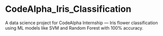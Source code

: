 # CodeAlpha_Iris_Classification
A data science project for CodeAlpha Internship — Iris flower classification using ML models like SVM and Random Forest with 100% accuracy.
